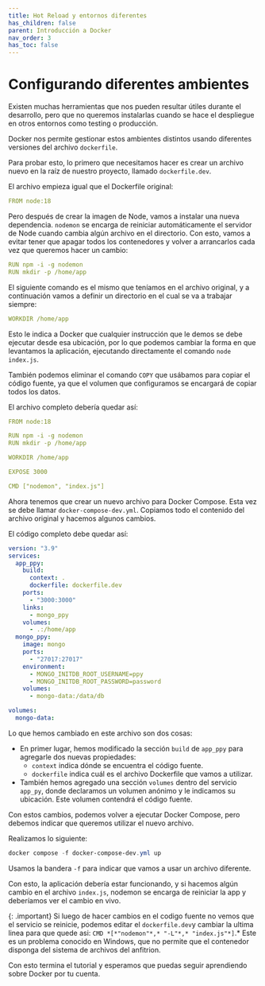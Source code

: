 ```yaml
---
title: Hot Reload y entornos diferentes
has_children: false
parent: Introducción a Docker
nav_order: 3
has_toc: false
---
```

# Configurando diferentes ambientes


Existen muchas herramientas que nos pueden resultar útiles durante el desarrollo, pero que no queremos instalarlas cuando se hace el despliegue en otros entornos como testing o producción.

Docker nos permite gestionar estos ambientes distintos usando diferentes versiones del archivo `dockerfile`.

Para probar esto, lo primero que necesitamos hacer es crear un archivo nuevo en la raíz de nuestro proyecto, llamado `dockerfile.dev`.

El archivo empieza igual que el Dockerfile original:

```yaml
FROM node:18
```

Pero después de crear la imagen de Node, vamos a instalar una nueva dependencia. `nodemon` se encarga de reiniciar automáticamente el servidor de Node cuando cambia algún archivo en el directorio. Con esto, vamos a evitar tener que apagar todos los contenedores y volver a arrancarlos cada vez que queremos hacer un cambio:

```yaml
RUN npm -i -g nodemon
RUN mkdir -p /home/app
```

El siguiente comando es el mismo que teníamos en el archivo original, y a continuación vamos a definir un directorio en el cual se va a trabajar siempre:

```yaml
WORKDIR /home/app
```

Esto le indica a Docker que cualquier instrucción que le demos se debe ejecutar desde esa ubicación, por lo que podemos cambiar la forma en que levantamos la aplicación, ejecutando directamente el comando `node index.js`.

También podemos eliminar el comando `COPY` que usábamos para copiar el código fuente, ya que el volumen que configuramos se encargará de copiar todos los datos.

El archivo completo debería quedar así:

```yaml
FROM node:18

RUN npm -i -g nodemon
RUN mkdir -p /home/app

WORKDIR /home/app

EXPOSE 3000

CMD ["nodemon", "index.js"]
```

Ahora tenemos que crear un nuevo archivo para Docker Compose. Esta vez se debe llamar `docker-compose-dev.yml`. Copiamos todo el contenido del archivo original y hacemos algunos cambios.

El código completo debe quedar así:

```yaml
version: "3.9"
services:
  app_ppy:
    build: 
      context: .
      dockerfile: dockerfile.dev
    ports:
      - "3000:3000"
    links:
      - mongo_ppy
    volumes:
      - .:/home/app
  mongo_ppy:
    image: mongo
    ports:
      - "27017:27017"
    environment:
      - MONGO_INITDB_ROOT_USERNAME=ppy
      - MONGO_INITDB_ROOT_PASSWORD=password
    volumes:
      - mongo-data:/data/db

volumes:
  mongo-data:
```

Lo que hemos cambiado en este archivo son dos cosas:

- En primer lugar, hemos modificado la sección `build` de `app_ppy` para agregarle dos nuevas propiedades:
    - `context` indica dónde se encuentra el código fuente.
    - `dockerfile` indica cuál es el archivo Dockerfile que vamos a utilizar.
- También hemos agregado una sección `volumes` dentro del servicio `app_py`, donde declaramos un volumen anónimo y le indicamos su ubicación. Este volumen contendrá el código fuente.

Con estos cambios, podemos volver a ejecutar Docker Compose, pero debemos indicar que queremos utilizar el nuevo archivo.

Realizamos lo siguiente:

```powershell
docker compose -f docker-compose-dev.yml up
```

Usamos la bandera `-f` para indicar que vamos a usar un archivo diferente.

Con esto, la aplicación debería estar funcionando, y si hacemos algún cambio en el archivo `index.js`, nodemon se encarga de reiniciar la app y deberíamos ver el cambio en vivo.

{: .important}
Si luego de hacer cambios en el codigo fuente no vemos que el servicio se reinicie, podemos editar el `dockerfile.dev`y cambiar la ultima linea para que quede asi: `CMD *[*"nodemon"*,* "-L"*,* "index.js"*]`.* Este es un problema conocido en Windows, que no permite que el contenedor disponga del sistema de archivos del anfitrion.

Con esto termina el tutorial y esperamos que puedas seguir aprendiendo sobre Docker por tu cuenta.